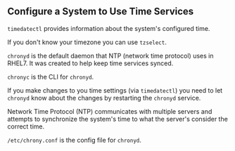 ## Configure a System to Use Time Services

`timedatectl` provides information about the system's configured time.

If you don't know your timezone you can use `tzselect`.

`chronyd` is the default daemon that NTP (network time protocol) uses in RHEL7.
It was created to help keep time services synced.

`chronyc` is the CLI for `chronyd`.

If you make changes to you time settings (via `timedatectl`) you need to let
`chronyd` know about the changes by restarting the `chronyd` service.

Network Time Protocol (NTP) communicates with multiple servers and attempts to
synchronize the system's time to what the server's consider the correct time.

`/etc/chrony.conf` is the config file for `chronyd`.
